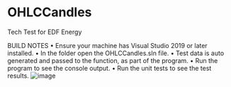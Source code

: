 # OHLCCandles

Tech Test for EDF Energy

BUILD NOTES
•	Ensure your machine has Visual Studio 2019 or later installed.
•	In the folder open the OHLCCandles.sln file.
•	Test data is auto generated and passed to the function, as part of the program.
•	Run the program to see the console output.
•	Run the unit tests to see the test results.
![image](https://user-images.githubusercontent.com/42303152/181636995-0b4f4390-cddb-4028-8357-8b7d31de9337.png)
